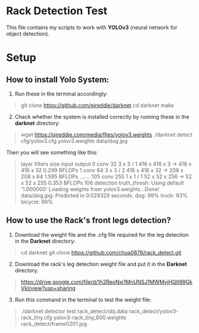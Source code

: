 # Rack Detection Test

This file contains my scripts to work with **YOLOv3** (neural network for object detection).

# Setup

## How to install Yolo System:
1. Run these in the terminal accordingly:

>git clone https://github.com/pjreddie/darknet
>cd darknet
>make
2. Check whether the system is installed correctly by running these in the **darknet** directory:
>wget https://pjreddie.com/media/files/yolov3.weights
>./darknet detect cfg/yolov3.cfg yolov3.weights data/dog.jpg

Then you will see something like this: 
>layer     filters    size              input                output
> 0 conv     32  3 x 3 / 1   416 x 416 x   3   ->   416 x 416 x  32  0.299 BFLOPs
> 1 conv     64  3 x 3 / 2   416 x 416 x  32   ->   208 x 208 x  64  1.595 BFLOPs
> .......
> 105 conv    255  1 x 1 / 1    52 x  52 x 256   ->    52 x  52 x 255  0.353 BFLOPs
> 106 detection
> truth_thresh: Using default '1.000000'
> Loading weights from yolov3.weights...Done!
> data/dog.jpg: Predicted in 0.029329 seconds.
> dog: 99%
> truck: 93%
> bicycle: 99%
## How to use the Rack's front legs detection?
1. Download the weight file and the .cfg file required for the leg detection in the **Darknet** directory:
> cd darknet
>  git clone https://github.com/chua0876/rack_detect.git
2. Download the rack's leg detection weight file and put it in the **Darknet** directory.
> https://drive.google.com/file/d/1h2ReoNxj1MnUNSJ1MWMyjHQlt99GkVkl/view?usp=sharing
3. Run this command in the terminal to test the weight file:
> ./darknet detector test rack_detect/obj.data rack_detect/yolov3-rack_tiny.cfg yolov3-rack_tiny_600.weights rack_detect/frame0201.jpg
